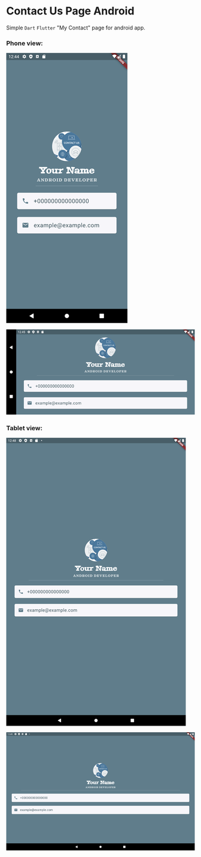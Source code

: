# Contact Us Page Android

Simple `Dart` `Flutter` "My Contact" page for android app.

### Phone view:

![phone_v.png](images%2Fphone_v.png)

![phone_h.png](images%2Fphone_h.png)

### Tablet view:

![tablet_v.png](images%2Ftablet_v.png)

![tablet_h.png](images%2Ftablet_h.png)
